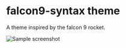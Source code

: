 # falcon9-syntax theme

A theme inspired by the falcon 9 rocket.

![Sample screenshot](https://github.com/ngrande/falcon9-syntax/falcon9-syntax-screenshot.png)
